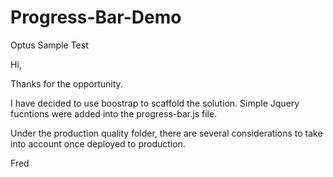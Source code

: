Progress-Bar-Demo
=================

Optus Sample Test



Hi,

Thanks for the opportunity.

I have decided to use boostrap to scaffold the solution. 
Simple Jquery fucntions were added into the progress-bar.js file.


Under the production quality folder, there are several considerations to take into account once deployed to production.

Fred
